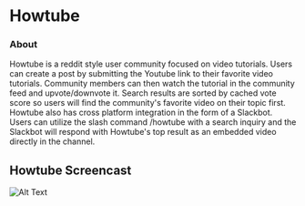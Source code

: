 # Howtube

### About

Howtube is a reddit style user community focused on video tutorials. Users can create a post by submitting the Youtube link to their favorite video tutorials. Community members can then watch the tutorial in the community feed and upvote/downvote it. Search results are sorted by cached vote score so users will find the community's favorite video on their topic first. Howtube also has cross platform integration in the form of a Slackbot. Users can utilize the slash command /howtube with a search inquiry and the Slackbot will respond with Howtube's top result as an embedded video directly in the channel.


## Howtube Screencast

![Alt Text](https://github.com/bigtomscott/HowTube/blob/master/Howtube.gif)
